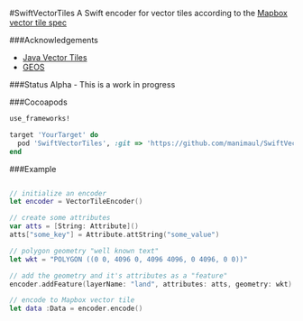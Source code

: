 #SwiftVectorTiles
A Swift encoder for vector tiles according to the [Mapbox vector tile spec](https://github.com/mapbox/vector-tile-spec)

###Acknowledgements
* [Java Vector Tiles](https://github.com/ElectronicChartCentre/java-vector-tile)
* [GEOS](https://trac.osgeo.org/geos/)

###Status
Alpha - This is a work in progress

###Cocoapods
```ruby
use_frameworks!

target 'YourTarget' do
  pod 'SwiftVectorTiles', :git => 'https://github.com/manimaul/SwiftVectorTiles.git'
end
```

###Example

```swift

// initialize an encoder
let encoder = VectorTileEncoder()

// create some attributes
var atts = [String: Attribute]()
atts["some_key"] = Attribute.attString("some_value")

// polygon geometry "well known text"
let wkt = "POLYGON ((0 0, 4096 0, 4096 4096, 0 4096, 0 0))"

// add the geometry and it's attributes as a "feature"
encoder.addFeature(layerName: "land", attributes: atts, geometry: wkt)

// encode to Mapbox vector tile
let data :Data = encoder.encode()

```
